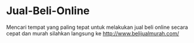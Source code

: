 Jual-Beli-Online
================

Mencari tempat yang paling tepat untuk melakukan jual beli online secara cepat dan murah silahkan langsung ke http://www.belijualmurah.com/ 
